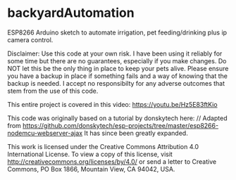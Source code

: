 # backyardAutomation
ESP8266 Arduino sketch to automate irrigation, pet feeding/drinking plus ip camera control.

Disclaimer: Use this code at your own risk. I have been using it reliably for some time but there are no guarantees, especially if you make changes. Do NOT let this be the only thing in place to keep your pets alive. Please ensure you have a backup in place if something fails and a way of knowing that the backup is needed. I accept no responsibilty for any adverse outcomes that stem from the use of this code.

This entire project is covered in this video: https://youtu.be/Hz5E83ftKio

This code was originally based on a tutorial by donskytech here: // Adapted from https://github.com/donskytech/esp-projects/tree/master/esp8266-nodemcu-webserver-ajax
It has since been greatly expanded.

This work is licensed under the Creative Commons Attribution 4.0 International License. To view a copy of this license, visit http://creativecommons.org/licenses/by/4.0/ or send a letter to Creative Commons, PO Box 1866, Mountain View, CA 94042, USA.
